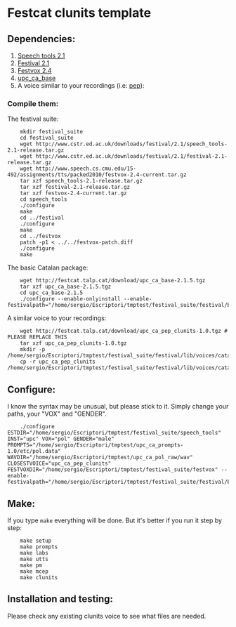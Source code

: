 # Festcat clunits template


## Dependencies:

1. [Speech tools 2.1](http://www.cstr.ed.ac.uk/downloads/festival/2.1/speech_tools-2.1-release.tar.gz)
2. [Festival 2.1](http://www.cstr.ed.ac.uk/downloads/festival/2.1/festival-2.1-release.tar.gz)
3. [Festvox 2.4](http://www.speech.cs.cmu.edu/15-492/assignments/tts/packed2010/festvox-2.4-current.tar.gz)
4. [upc_ca_base](http://festcat.talp.cat/download/upc_ca_base-2.1.5.tgz)
5. A voice similar to your recordings (i.e: [pep](http://festcat.talp.cat/download/upc_ca_pep_clunits-1.0.tgz)):

### Compile them:

The festival suite:

        mkdir festival_suite
        cd festival_suite
        wget http://www.cstr.ed.ac.uk/downloads/festival/2.1/speech_tools-2.1-release.tar.gz
        wget http://www.cstr.ed.ac.uk/downloads/festival/2.1/festival-2.1-release.tar.gz
        wget http://www.speech.cs.cmu.edu/15-492/assignments/tts/packed2010/festvox-2.4-current.tar.gz
        tar xzf speech_tools-2.1-release.tar.gz
        tar xzf festival-2.1-release.tar.gz
        tar xzf festvox-2.4-current.tar.gz
        cd speech_tools
        ./configure
        make
        cd ../festival
        ./configure
        make
        cd ../festvox
        patch -p1 < ../../festvox-patch.diff
        ./configure
        make

The basic Catalan package:

        wget http://festcat.talp.cat/download/upc_ca_base-2.1.5.tgz
        tar xzf upc_ca_base-2.1.5.tgz
        cd upc_ca_base-2.1.5
        ./configure --enable-onlyinstall --enable-festivalpath="/home/sergio/Escriptori/tmptest/festival_suite/festival/bin"

A similar voice to your recordings:

        wget http://festcat.talp.cat/download/upc_ca_pep_clunits-1.0.tgz # PLEASE REPLACE THIS
        tar xzf upc_ca_pep_clunits-1.0.tgz
        mkdir -p /home/sergio/Escriptori/tmptest/festival_suite/festival/lib/voices/catalan
        cp -r upc_ca_pep_clunits /home/sergio/Escriptori/tmptest/festival_suite/festival/lib/voices/catalan/

## Configure:

I know the syntax may be unusual, but please stick to it. Simply change your paths, your "VOX" and "GENDER".

        ./configure ESTDIR="/home/sergio/Escriptori/tmptest/festival_suite/speech_tools" INST="upc" VOX="pol" GENDER="male" PROMPTS="/home/sergio/Escriptori/tmptest/upc_ca_prompts-1.0/etc/pol.data" WAVDIR="/home/sergio/Escriptori/tmptest/upc_ca_pol_raw/wav" CLOSESTVOICE="upc_ca_pep_clunits" FESTVOXDIR="/home/sergio/Escriptori/tmptest/festival_suite/festvox" --enable-festivalpath="/home/sergio/Escriptori/tmptest/festival_suite/festival/bin"


## Make:

If you type `make` everything will be done. But it's better if you run it step by step:

        make setup 
        make prompts
        make labs
        make utts
        make pm
        make mcep
        make clunits


## Installation and testing:

Please check any existing clunits voice to see what files are needed. 
